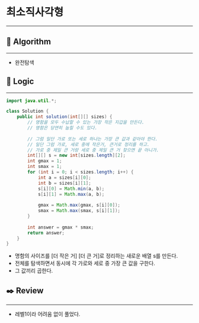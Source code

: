 # 최소직사각형

---

## 📌 **Algorithm**

---

- 완전탐색

## 📍 **Logic**

---

```java
import java.util.*;

class Solution {
    public int solution(int[][] sizes) {
        // 명함을 모두 수납할 수 있는 가장 작은 지갑을 만든다.
        // 명함은 당연히 눕힐 수도 있다.
        
        // 그럼 일단 가로 또는 세로 하나는 가장 큰 값과 같아야 한다.
        // 일단 그럼 가로, 세로 중에 작은거, 큰거로 정리를 하고.
        // 가로 중 제일 큰 거랑 세로 중 제일 큰 거 찾으면 끝 아니가.
        int[][] s = new int[sizes.length][2];
        int gmax = 1;
        int smax = 1;
        for (int i = 0; i < sizes.length; i++) {
            int a = sizes[i][0];
            int b = sizes[i][1];
            s[i][0] = Math.min(a, b);
            s[i][1] = Math.max(a, b);
            
            gmax = Math.max(gmax, s[i][0]);
            smax = Math.max(smax, s[i][1]);
        }
        
        int answer = gmax * smax;
        return answer;
    }
}
```

- 명함의 사이즈를 [더 작은 거] [더 큰 거]로 정리하는 새로운 배열 s를 만든다.
- 전체를 탐색하면서 동시에 각 가로와 세로 중 가장 큰 값을 구한다.
- 그 값끼리 곱한다.

## ✒️ **Review**

---

- 레벨1이라 어려움 없이 풀었다.